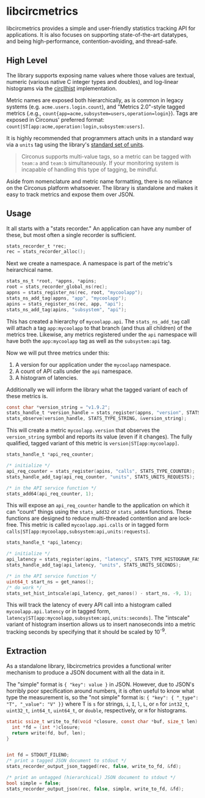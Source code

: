 # libcircmetrics

libcircmetrics provides a simple and user-friendly statistics tracking API
for applications.  It is also focuses on supporting state-of-the-art
datatypes, and being high-performance, contention-avoiding, and thread-safe.

## High Level

The library supports exposing name values where those values are textual,
numeric (various native C integer types and doubles), and log-linear histograms
via the [circllhist](https://github.com/circonus-labs/libcircllhist)
implementation.

Metric names are exposed both hierarchically, as is common in legacy systems
(e.g. `acme.users.login.count`), and "Metrics 2.0"-style tagged metrics (.e.g.,
`count{app=acme,subsystem=users,operation=login}`).  Tags are exposed in
Circonus' preferred format:
`count|ST[app:acme,operation:login,subsystem:users]`.

It is highly recommended that programmers attach units in a standard way via a
`units` tag using the library's [standard set of units](units.md).

> Circonus supports multi-value tags, so a metric can be tagged with `team:a`
> and `team:b` simultaneously.  If your monitoring system is incapable of
> handling this type of tagging, be mindful.

Aside from nomenclature and metric name formatting, there is no reliance on the
Circonus platform whatsoever.  The library is standalone and makes it easy to
track metrics and expose them over JSON.

## Usage

It all starts with a "stats recorder."  An application can have any number
of these, but most often a single recorder is sufficient.

```c
stats_recorder_t *rec;
rec = stats_recorder_alloc(); 
```

Next we create a namespace.  A namespace is part of the metric's heirarchical
name.

```c
stats_ns_t *root, *appns, *apins;
root = stats_recorder_global_ns(rec);
appns = stats_register_ns(rec, root, "mycoolapp");
stats_ns_add_tag(appns, "app", "mycoolapp");
apins = stats_register_ns(rec, app, "api");
stats_ns_add_tag(apins, "subsystem", "api");
```

This has created a hierarchy of `mycoolapp.api`. The `stats_ns_add_tag` call
will attach a tag `app:mycoolapp` to that branch (and thus all children) of the
metrics tree. Likewise, any metrics registered under the `api` namespace will
have both the `app:mycoolapp` tag as well as the `subsystem:api` tag.

Now we will put three metrics under this:
 1. A version for our application under the `mycoolapp` namespace.
 1. A count of API calls under the `api` namespace.
 1. A histogram of latencies.

Additionally we will inform the library what the tagged variant of each of
these metrics is.

```c
const char *version_string = "v1.9.2";
stats_handle_t *version_handle = stats_register(appns, "version", STATS_TYPE_STRING);
stats_observe(version_handle, STATS_TYPE_STRING, &version_string);
```
This will create a metric `mycoolapp.version` that observes the
`version_string` symbol and reports its value (even if it changes).  The fully
qualified, tagged variant of this metric is `version|ST[app:mycoolapp]`.

```c
stats_handle_t *api_req_counter;

/* initialize */
api_req_counter = stats_register(apins, "calls", STATS_TYPE_COUNTER);
stats_handle_add_tag(api_req_counter, "units", STATS_UNITS_REQUESTS);

/* in the API service function */
stats_add64(api_req_counter, 1);
```

This will expose an `api_req_counter` handle to the application on which it can
"count" things using the `stats_add32` or `stats_add64` functions.  These
functions are designed to reduce multi-threaded contention and are lock-free.
This metric is called `mycoolapp.api.calls` or in tagged form
`calls|ST[app:mycoolapp,subsystem:api,units:requests]`.

```c
stats_handle_t *api_latency;

/* initialize */
api_latency = stats_register(apins, "latency", STATS_TYPE_HISTOGRAM_FAST);
stats_handle_add_tag(api_latency, "units", STATS_UNITS_SECONDS);

/* in the API service function */
uint64_t start_ns = get_nanos();
/* do work */
stats_set_hist_intscale(api_latency, get_nanos() - start_ns, -9, 1);
```

This will track the latency of every API call into a histogram called
`mycoolapp.api.latency` or in tagged form,
`latency|ST[app:mycoolapp,subsystem:api,units:seconds]`.  The "intscale"
variant of histogram insertion allows us to insert nanoseconds into a metric
tracking seconds by specifying that it should be scaled by 10<sup>-9</sup>.

## Extraction

As a standalone library, libcircmetrics provides a functional writer mechanism
to produce a JSON document with all the data in it.

The "simple" format is `{ "key": value }` in JSON.  However, due to JSON's
horribly poor specification around numbers, it is often useful to know what
type the measurement is, so the "not simple" format is: `{ "key": { "_type":
"T", "_value": "V" }}` where T is `s` for strings, `i`, `I`, `l`, `L`, or `n`
for `int32_t`, `uint32_t`, `int64_t`, `uint64_t`, or `double`, respectively, or
`H` for histograms.

```c
static ssize_t write_to_fd(void *closure, const char *buf, size_t len) {
  int *fd = (int *)closure;
  return write(fd, buf, len);
}


int fd = STDOUT_FILENO;
/* print a tagged JSON document to stdout */
stats_recorder_output_json_tagged(rec, false, write_to_fd, &fd);

/* print an untagged (hierarchical) JSON document to stdout */
bool simple = false;
stats_recorder_output_json(rec, false, simple, write_to_fd, &fd);
```
